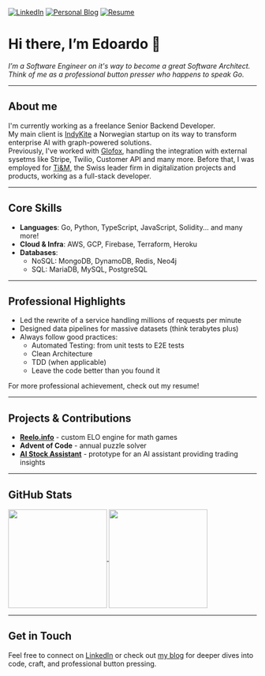 [![LinkedIn](https://custom-icon-badges.demolab.com/badge/LinkedIn-0A66C2?logo=linkedin-white&logoColor=fff)](https://www.linkedin.com/in/canobbioe/)
[![Personal Blog](https://img.shields.io/badge/Personal%20Blog-CanobbioE.com-5e6d80?logo=hugo)](https://canobbioe.com)
[![Resume](https://img.shields.io/badge/Resume-Edoardo%20Canobbio.pdf-238636?logo=googledocs&logoColor=238636)](https://canobbioe.com/Canobbio%20Edoardo%20-%20CV.pdf)

# Hi there, I’m Edoardo 👋

_I’m a Software Engineer on it's way to become a great Software Architect. Think of me as a professional button presser who happens to speak Go._

---

## About me

I'm currently working as a freelance Senior Backend Developer.  
My main client is [IndyKite](https://www.indykite.com/) a Norwegian startup on its way to transform enterprise AI with graph-powered solutions.  
Previously, I've worked with [Glofox](https://www.glofox.com/), handling the integration with external sysetms like Stripe, Twilio, Customer API and many more.
Before that, I was employed for [Ti&M](https://www.ti8m.com/), the Swiss leader firm in digitalization projects and products, working as a full-stack developer.

---

## Core Skills

- **Languages**: Go, Python, TypeScript, JavaScript, Solidity... and many more!  
- **Cloud & Infra**: AWS, GCP, Firebase, Terraform, Heroku  
- **Databases**:  
  - NoSQL: MongoDB, DynamoDB, Redis, Neo4j  
  - SQL: MariaDB, MySQL, PostgreSQL  

---

## Professional Highlights

- Led the rewrite of a service handling millions of requests per minute  
- Designed data pipelines for massive datasets (think terabytes plus)  
- Always follow good practices:
  - Automated Testing: from unit tests to E2E tests
  - Clean Architecture
  - TDD (when applicable)
  - Leave the code better than you found it

For more professional achievement, check out my resume!

---

## Projects & Contributions

- **[Reelo.info](https://reelo.info/)** - custom ELO engine for math games  
- **Advent of Code** - annual puzzle solver  
- **[AI Stock Assistant](https://github.com/CanobbioE/algo-trading)** - prototype for an AI assistant providing trading insights

---

## GitHub Stats
<a href="https://github.com/anuraghazra/github-readme-stats">
  <img style="height: 200px" align="center" src="https://github-readme-stats-git-masterorgs-github-readme-stats-team.vercel.app/api?username=CanobbioE&include_orgs=true&show_icons=true&theme=transparent&show=reviews,prs_merged,prs_merged_percentage" />
</a>
<a href="https://github.com/anuraghazra/convoychat">
  <img style="height: 200px" align="center" src="https://github-readme-stats-git-masterorgs-github-readme-stats-team.vercel.app/api/top-langs?username=CanobbioE&include_orgs=true&layout=compact&langs_count=8&theme=transparent&exclude_repo=reelo" />
</a>


---

## Get in Touch

Feel free to connect on [LinkedIn](https://www.linkedin.com/in/canobbioe/) or check out [my blog](https://canobbioe.com) for deeper dives into code, craft, and professional button pressing.

